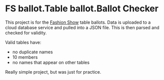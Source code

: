 # FS ballot.Table ballot.Ballot Checker

This project is for the [Fashion Show](http://standrewsfashion.co.uk) table ballots. Data is uploaded to a cloud database service 
and pulled into a JSON file. This is then parsed and checked for validity.

Valid tables have:
- no duplicate names
- 10 members
- no names that appear on other tables

Really simple project, but was just for practice.